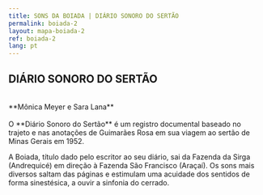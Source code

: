 ```yaml
---
title: SONS DA BOIADA | DIÁRIO SONORO DO SERTÃO
permalink: boiada-2
layout: mapa-boiada-2
ref: boiada-2
lang: pt
---
```


## DIÁRIO SONORO DO SERTÃO 
<br>
**Mônica Meyer e Sara Lana**
<br><br>
O **Diário Sonoro do Sertão** é um registro documental baseado no trajeto e nas anotações de Guimarães Rosa em sua viagem ao sertão de Minas Gerais em 1952. 

A Boiada, título dado pelo escritor ao seu diário, sai da Fazenda da Sirga (Andrequicé) em direção à Fazenda São Francisco (Araçaí). Os sons mais diversos  saltam das páginas e estimulam uma acuidade dos sentidos de forma sinestésica, a ouvir a sinfonia do cerrado.